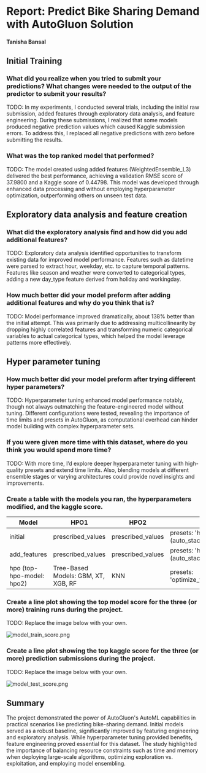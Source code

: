 # Report: Predict Bike Sharing Demand with AutoGluon Solution
#### Tanisha Bansal

## Initial Training
### What did you realize when you tried to submit your predictions? What changes were needed to the output of the predictor to submit your results?
TODO: In my experiments, I conducted several trials, including the initial raw submission, added features through exploratory data analysis, and feature engineering. During these submissions, I realized that some models produced negative prediction values which caused Kaggle submission errors. To address this, I replaced all negative predictions with zero before submitting the results.

### What was the top ranked model that performed?
TODO: The model created using added features (WeightedEnsemble_L3) delivered the best performance, achieving a validation RMSE score of 37.9800 and a Kaggle score of 0.44798. This model was developed through enhanced data processing and without employing hyperparameter optimization, outperforming others on unseen test data.

## Exploratory data analysis and feature creation
### What did the exploratory analysis find and how did you add additional features?
TODO: Exploratory data analysis identified opportunities to transform existing data for improved model performance. Features such as datetime were parsed to extract hour, weekday, etc. to capture temporal patterns. Features like season and weather were converted to categorical types, adding a new day_type feature derived from holiday and workingday.
### How much better did your model preform after adding additional features and why do you think that is?
TODO: Model performance improved dramatically, about 138% better than the initial attempt. This was primarily due to addressing multicollinearity by dropping highly correlated features and transforming numeric categorical variables to actual categorical types, which helped the model leverage patterns more effectively.

## Hyper parameter tuning
### How much better did your model preform after trying different hyper parameters?
TODO: Hyperparameter tuning enhanced model performance notably, though not always outmatching the feature-engineered model without tuning. Different configurations were tested, revealing the importance of time limits and presets in AutoGluon, as computational overhead can hinder model building with complex hyperparameter sets.

### If you were given more time with this dataset, where do you think you would spend more time?
TODO: With more time, I’d explore deeper hyperparameter tuning with high-quality presets and extend time limits. Also, blending models at different ensemble stages or varying architectures could provide novel insights and improvements.

### Create a table with the models you ran, the hyperparameters modified, and the kaggle score.
| Model                   | HPO1                           | HPO2                           | HPO3                                   | Score  |
|-------------------------|-------------------------------|-------------------------------|----------------------------------------|--------|
| initial                 | prescribed_values              | prescribed_values              | presets: 'high quality (auto_stack)'   | 1.84484|
| add_features            | prescribed_values              | prescribed_values              | presets: 'high quality (auto_stack)'   | 0.44798|
| hpo (top-hpo-model: hpo2)| Tree-Based Models: GBM, XT, XGB, RF | KNN                           | presets: 'optimize_for_deployment'     | 0.49440|

### Create a line plot showing the top model score for the three (or more) training runs during the project.

TODO: Replace the image below with your own.

![model_train_score.png](img/model_train_score.png)

### Create a line plot showing the top kaggle score for the three (or more) prediction submissions during the project.

TODO: Replace the image below with your own.

![model_test_score.png](img/model_test_score.png)

## Summary
The project demonstrated the power of AutoGluon's AutoML capabilities in practical scenarios like predicting bike-sharing demand. Initial models served as a robust baseline, significantly improved by featuring engineering and exploratory analysis. While hyperparameter tuning provided benefits, feature engineering proved essential for this dataset. The study highlighted the importance of balancing resource constraints such as time and memory when deploying large-scale algorithms, optimizing exploration vs. exploitation, and employing model ensembling.